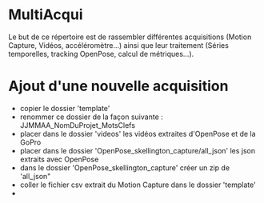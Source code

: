 # MultiAcqui

Le but de ce répertoire est de rassembler différentes acquisitions (Motion Capture, Vidéos, accéléromètre...) ainsi que leur traitement (Séries temporelles, tracking OpenPose, calcul de métriques...).

# Ajout d'une nouvelle acquisition

- copier le dossier 'template'
- renommer ce dossier de la façon suivante : JJMMAA_NomDuProjet_MotsClefs
- placer dans le dossier 'videos' les vidéos extraites d'OpenPose et de la GoPro
- placer dans le dossier 'OpenPose_skellington_capture/all_json' les json extraits avec OpenPose
- dans le dossier 'OpenPose_skellington_capture' créer un zip de 'all_json"
- coller le fichier csv extrait du Motion Capture dans le dossier 'template'
- 
